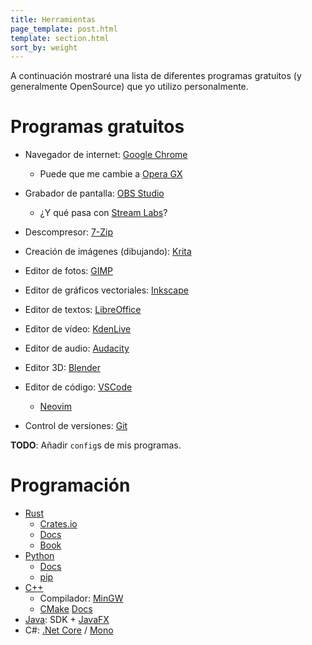 ```yaml
---
title: Herramientas
page_template: post.html
template: section.html
sort_by: weight
---
```


A continuación mostraré una lista de diferentes programas gratuitos (y
generalmente OpenSource) que yo utilizo personalmente.

# Programas gratuitos
- Navegador de internet: [Google Chrome](https://www.google.com/chrome/index.html)
    - Puede que me cambie a [Opera GX](https://www.opera.com/es/gx)
- Grabador de pantalla: [OBS Studio](https://obsproject.com/)
    - ¿Y qué pasa con [Stream Labs](https://streamlabs.com)?
- Descompresor: [7-Zip](https://www.7-zip.org/)
- Creación de imágenes (dibujando): [Krita](https://krita.org/es/)
- Editor de fotos: [GIMP](https://www.gimp.org/)
- Editor de gráficos vectoriales: [Inkscape](https://www.gimp.org/)
- Editor de textos: [LibreOffice](https://www.libreoffice.org/)
- Editor de vídeo: [KdenLive](https://kdenlive.org/en/)
- Editor de audio: [Audacity](https://www.audacityteam.org/)
- Editor 3D: [Blender](https://www.blender.org/)

- Editor de código: [VSCode](https://code.visualstudio.com/)
    - [Neovim](https://github.com/neovim/neovim)
- Control de versiones: [Git](https://git-scm.com/)

**TODO**: Añadir `config`s de mis programas.

# Programación
- [Rust](https://www.rust-lang.org/)
    + [Crates.io](https://crates.io/)
    + [Docs](https://doc.rust-lang.org/std/index.html)
    + [Book](https://doc.rust-lang.org/book/)
- [Python](https://www.python.org/)
    + [Docs](https://docs.python.org/3/library/)
    + [pip](https://pypi.org/)
- [C++](https://en.cppreference.com/w/)
    + Compilador: [MinGW](https://sourceforge.net/projects/mingw/)
    + [CMake](https://cmake.org/) [Docs](https://cmake.org/cmake/help/v3.21/)
- [Java](https://openjdk.java.net/): SDK + [JavaFX](https://openjfx.io/)
- C#: [.Net Core](https://dotnet.microsoft.com/download/dotnet/3.1) / [Mono](https://www.mono-project.com/)

